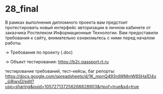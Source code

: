 # 28_final

В рамках выполнения дипломного проекта вам предстоит протестировать новый интерфейс авторизации в личном кабинете от заказчика Ростелеком Информационные Технологии. Вам предоставили требования к сайту, внимательно ознакомьтесь с ними перед началом работы. 

→ Требования по проекту (.doc)

→ Объект тестирования: https://b2c.passport.rt.ru

тестирование требований, тест-кейсы, баг репорты:
https://docs.google.com/spreadsheets/d/1K_mpnQ493rdWMmW6SHa1D4x_jjj8iwxD/edit?usp=sharing&ouid=105727137256268828903&rtpof=true&sd=true
